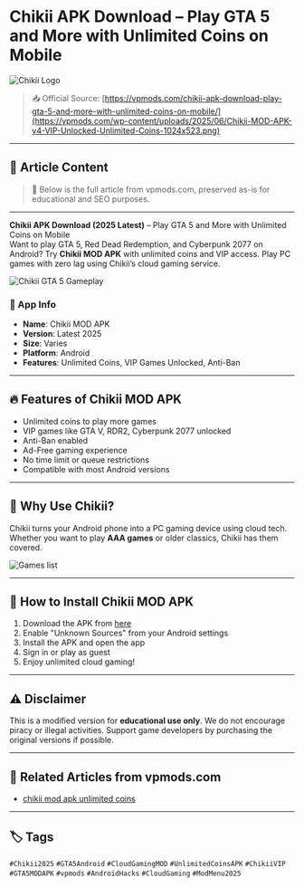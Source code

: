 # Chikii APK Download – Play GTA 5 and More with Unlimited Coins on Mobile

![Chikii Logo](https://vpmods.com/wp-content/uploads/2025/06/Chikii-MOD-APK-for-Android-Safe-Download-Guide-VIP-Coins-Unlocked-150x150.png)

> 📥 Official Source: [https://vpmods.com/chikii-apk-download-play-gta-5-and-more-with-unlimited-coins-on-mobile/](https://vpmods.com/wp-content/uploads/2025/06/Chikii-MOD-APK-v4-VIP-Unlocked-Unlimited-Coins-1024x523.png)

---

## 📝 Article Content

> 📌 Below is the full article from vpmods.com, preserved as-is for educational and SEO purposes.

---

**Chikii APK Download (2025 Latest)** – Play GTA 5 and More with Unlimited Coins on Mobile  
Want to play GTA 5, Red Dead Redemption, and Cyberpunk 2077 on Android? Try **Chikii MOD APK** with unlimited coins and VIP access. Play PC games with zero lag using Chikii’s cloud gaming service.

![Chikii GTA 5 Gameplay](https://vpmods.com/chikii-mod-apk-v4-vip-unlocked-unlimited-coins/)

### 📌 App Info

- **Name**: Chikii MOD APK  
- **Version**: Latest 2025  
- **Size**: Varies  
- **Platform**: Android  
- **Features**: Unlimited Coins, VIP Games Unlocked, Anti-Ban  

---

## 🔥 Features of Chikii MOD APK

- Unlimited coins to play more games
- VIP games like GTA V, RDR2, Cyberpunk 2077 unlocked
- Anti-Ban enabled
- Ad-Free gaming experience
- No time limit or queue restrictions
- Compatible with most Android versions

---

## 🧠 Why Use Chikii?

Chikii turns your Android phone into a PC gaming device using cloud tech. Whether you want to play **AAA games** or older classics, Chikii has them covered.

![Games list](https://vpmods.com/wp-content/uploads/2023/11/chikii-gta5-rdr2-mortal-kombat.webp)

---

## 📲 How to Install Chikii MOD APK

1. Download the APK from [here](https://vpmods.com/chikii-apk-download-play-gta-5-and-more-with-unlimited-coins-on-mobile/)
2. Enable "Unknown Sources" from your Android settings
3. Install the APK and open the app
4. Sign in or play as guest
5. Enjoy unlimited cloud gaming!

---

## ⚠️ Disclaimer

This is a modified version for **educational use only**. We do not encourage piracy or illegal activities. Support game developers by purchasing the original versions if possible.

---

## 🔗 Related Articles from vpmods.com

- [chikii mod apk  unlimited coins](https://vpmods.com/chikii-mod-apk-unlimited-coins-and-vip-the-ultimate-cloud-gaming-experience-on-mobile/)

---

## 🏷️ Tags

`#Chikii2025` `#GTA5Android` `#CloudGamingMOD` `#UnlimitedCoinsAPK` `#ChikiiVIP` `#GTA5MODAPK` `#vpmods` `#AndroidHacks` `#CloudGaming` `#ModMenu2025`

